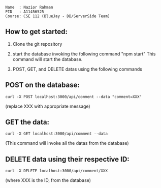 ```
Name  : Nazior Rahman
PID   : A11456525
Course: CSE 112 (BlueJay - DB/ServerSide Team)
```
How to get started:
---------
1) Clone the git repository

2)  start the database invoking the following command "npm start"
    This command will start the database.
    
3) POST, GET, and DELETE datas using the following commands

POST on the database:
---------
	curl -X POST localhost:3000/api/comment --data "comment=XXX"
(replace XXX with appropriate message)

GET the data:
----------
	curl -X GET localhost:3000/api/comment --data
(This command will invoke all the datas from the database)

DELETE data using their respective ID:
----------
	curl -X DELETE localhost:3000/api/comment/XXX
(where XXX is the ID, from the database)
